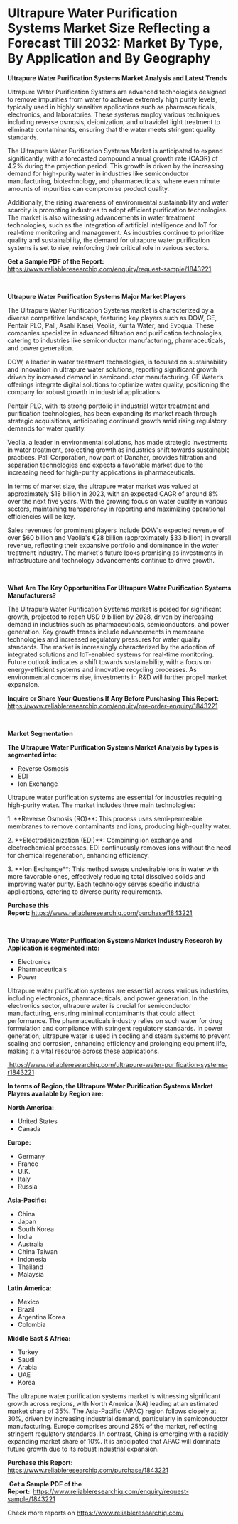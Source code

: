 <p><h1>Ultrapure Water Purification Systems Market Size Reflecting a Forecast Till 2032: Market By Type, By Application and By Geography</h1></p><p><strong>Ultrapure Water Purification Systems Market Analysis and Latest Trends</strong></p>
<p><p>Ultrapure Water Purification Systems are advanced technologies designed to remove impurities from water to achieve extremely high purity levels, typically used in highly sensitive applications such as pharmaceuticals, electronics, and laboratories. These systems employ various techniques including reverse osmosis, deionization, and ultraviolet light treatment to eliminate contaminants, ensuring that the water meets stringent quality standards.</p><p>The Ultrapure Water Purification Systems Market is anticipated to expand significantly, with a forecasted compound annual growth rate (CAGR) of 4.2% during the projection period. This growth is driven by the increasing demand for high-purity water in industries like semiconductor manufacturing, biotechnology, and pharmaceuticals, where even minute amounts of impurities can compromise product quality. </p><p>Additionally, the rising awareness of environmental sustainability and water scarcity is prompting industries to adopt efficient purification technologies. The market is also witnessing advancements in water treatment technologies, such as the integration of artificial intelligence and IoT for real-time monitoring and management. As industries continue to prioritize quality and sustainability, the demand for ultrapure water purification systems is set to rise, reinforcing their critical role in various sectors.</p></p>
<p><strong>Get a Sample PDF of the Report:&nbsp;</strong> <a href="https://www.reliableresearchiq.com/enquiry/request-sample/1843221?utm_campaign=3180&utm_medium=2&utm_source=Github&utm_content=ia&utm_term=12042025&utm_id=ultrapure-water-purification-systems">https://www.reliableresearchiq.com/enquiry/request-sample/1843221</a></p>
<p>&nbsp;</p>
<p><strong>Ultrapure Water Purification Systems Major Market Players</strong></p>
<p><p>The Ultrapure Water Purification Systems market is characterized by a diverse competitive landscape, featuring key players such as DOW, GE, Pentair PLC, Pall, Asahi Kasei, Veolia, Kurita Water, and Evoqua. These companies specialize in advanced filtration and purification technologies, catering to industries like semiconductor manufacturing, pharmaceuticals, and power generation.</p><p>DOW, a leader in water treatment technologies, is focused on sustainability and innovation in ultrapure water solutions, reporting significant growth driven by increased demand in semiconductor manufacturing. GE Water’s offerings integrate digital solutions to optimize water quality, positioning the company for robust growth in industrial applications.</p><p>Pentair PLC, with its strong portfolio in industrial water treatment and purification technologies, has been expanding its market reach through strategic acquisitions, anticipating continued growth amid rising regulatory demands for water quality.</p><p>Veolia, a leader in environmental solutions, has made strategic investments in water treatment, projecting growth as industries shift towards sustainable practices. Pall Corporation, now part of Danaher, provides filtration and separation technologies and expects a favorable market due to the increasing need for high-purity applications in pharmaceuticals.</p><p>In terms of market size, the ultrapure water market was valued at approximately $18 billion in 2023, with an expected CAGR of around 8% over the next five years. With the growing focus on water quality in various sectors, maintaining transparency in reporting and maximizing operational efficiencies will be key.</p><p>Sales revenues for prominent players include DOW's expected revenue of over $60 billion and Veolia's €28 billion (approximately $33 billion) in overall revenue, reflecting their expansive portfolio and dominance in the water treatment industry. The market's future looks promising as investments in infrastructure and technology advancements continue to drive growth.</p></p>
<p>&nbsp;</p>
<p><strong>What Are The Key Opportunities For Ultrapure Water Purification Systems Manufacturers?</strong></p>
<p><p>The Ultrapure Water Purification Systems market is poised for significant growth, projected to reach USD 9 billion by 2028, driven by increasing demand in industries such as pharmaceuticals, semiconductors, and power generation. Key growth trends include advancements in membrane technologies and increased regulatory pressures for water quality standards. The market is increasingly characterized by the adoption of integrated solutions and IoT-enabled systems for real-time monitoring. Future outlook indicates a shift towards sustainability, with a focus on energy-efficient systems and innovative recycling processes. As environmental concerns rise, investments in R&D will further propel market expansion.</p></p>
<p><strong>Inquire or Share Your Questions If Any Before Purchasing This Report:</strong> <a href="https://www.reliableresearchiq.com/enquiry/pre-order-enquiry/1843221?utm_campaign=3180&utm_medium=2&utm_source=Github&utm_content=ia&utm_term=12042025&utm_id=ultrapure-water-purification-systems">https://www.reliableresearchiq.com/enquiry/pre-order-enquiry/1843221</a></p>
<p>&nbsp;</p>
<p><strong>Market Segmentation</strong></p>
<p><strong>The Ultrapure Water Purification Systems Market Analysis by types is segmented into:</strong></p>
<p><ul><li>Reverse Osmosis</li><li>EDI</li><li>Ion Exchange</li></ul></p>
<p><p>Ultrapure water purification systems are essential for industries requiring high-purity water. The market includes three main technologies: </p><p>1. **Reverse Osmosis (RO)**: This process uses semi-permeable membranes to remove contaminants and ions, producing high-quality water. </p><p>2. **Electrodeionization (EDI)**: Combining ion exchange and electrochemical processes, EDI continuously removes ions without the need for chemical regeneration, enhancing efficiency. </p><p>3. **Ion Exchange**: This method swaps undesirable ions in water with more favorable ones, effectively reducing total dissolved solids and improving water purity. Each technology serves specific industrial applications, catering to diverse purity requirements.</p></p>
<p><strong>Purchase this Report:&nbsp;</strong><a href="https://www.reliableresearchiq.com/purchase/1843221?utm_campaign=3180&utm_medium=2&utm_source=Github&utm_content=ia&utm_term=12042025&utm_id=ultrapure-water-purification-systems">https://www.reliableresearchiq.com/purchase/1843221</a></p>
<p>&nbsp;</p>
<p><strong>The Ultrapure Water Purification Systems Market Industry Research by Application is segmented into:</strong></p>
<p><ul><li>Electronics</li><li>Pharmaceuticals</li><li>Power</li></ul></p>
<p><p>Ultrapure water purification systems are essential across various industries, including electronics, pharmaceuticals, and power generation. In the electronics sector, ultrapure water is crucial for semiconductor manufacturing, ensuring minimal contaminants that could affect performance. The pharmaceuticals industry relies on such water for drug formulation and compliance with stringent regulatory standards. In power generation, ultrapure water is used in cooling and steam systems to prevent scaling and corrosion, enhancing efficiency and prolonging equipment life, making it a vital resource across these applications.</p></p>
<p><a href="https://www.reliableresearchiq.com/ultrapure-water-purification-systems-r1843221?utm_campaign=3180&utm_medium=2&utm_source=Github&utm_content=ia&utm_term=12042025&utm_id=ultrapure-water-purification-systems">&nbsp;https://www.reliableresearchiq.com/ultrapure-water-purification-systems-r1843221</a></p>
<p><strong>In terms of Region, the Ultrapure Water Purification Systems Market Players available by Region are:</strong></p>
<p>
    <p> <strong> North America: </strong>
        <ul>
            <li>United States</li>
            <li>Canada</li>
        </ul>
        </p> 
    <p> <strong> Europe: </strong>
        <ul>
            <li>Germany</li>
            <li>France</li>
            <li>U.K.</li>
            <li>Italy</li>
            <li>Russia</li>
        </ul>
        </p> 
    <p> <strong> Asia-Pacific: </strong>
        <ul>
            <li>China</li>
            <li>Japan</li>
            <li>South Korea</li>
            <li>India</li>
            <li>Australia</li>
            <li>China Taiwan</li>
            <li>Indonesia</li>
            <li>Thailand</li>
            <li>Malaysia</li>
        </ul>
        </p> 
    <p> <strong> Latin America: </strong>
        <ul>
            <li>Mexico</li>
            <li>Brazil</li>
            <li>Argentina Korea</li>
            <li>Colombia</li>
        </ul>
        </p> 
    <p> <strong> Middle East & Africa: </strong>
        <ul>
            <li>Turkey</li>
            <li>Saudi</li>
            <li>Arabia</li>
            <li>UAE</li>
            <li>Korea</li>
        </ul>
    </p>
    </p>
<p><p>The ultrapure water purification systems market is witnessing significant growth across regions, with North America (NA) leading at an estimated market share of 35%. The Asia-Pacific (APAC) region follows closely at 30%, driven by increasing industrial demand, particularly in semiconductor manufacturing. Europe comprises around 25% of the market, reflecting stringent regulatory standards. In contrast, China is emerging with a rapidly expanding market share of 10%. It is anticipated that APAC will dominate future growth due to its robust industrial expansion.</p></p>
<p><strong>Purchase this Report: </strong><a href="https://www.reliableresearchiq.com/purchase/1843221?utm_campaign=3180&utm_medium=2&utm_source=Github&utm_content=ia&utm_term=12042025&utm_id=ultrapure-water-purification-systems">https://www.reliableresearchiq.com/purchase/1843221</a></p>
<p>&nbsp;<strong>Get a Sample PDF of the Report:&nbsp;&nbsp;</strong><a href="https://www.reliableresearchiq.com/enquiry/request-sample/1843221?utm_campaign=3180&utm_medium=2&utm_source=Github&utm_content=ia&utm_term=12042025&utm_id=ultrapure-water-purification-systems">https://www.reliableresearchiq.com/enquiry/request-sample/1843221</a></p>
<p><strong></strong></p>
<p>Check more reports on <a href="https://www.reliableresearchiq.com/?utm_campaign=3180&utm_medium=2&utm_source=Github&utm_content=ia&utm_term=12042025&utm_id=ultrapure-water-purification-systems">https://www.reliableresearchiq.com/</a></p>